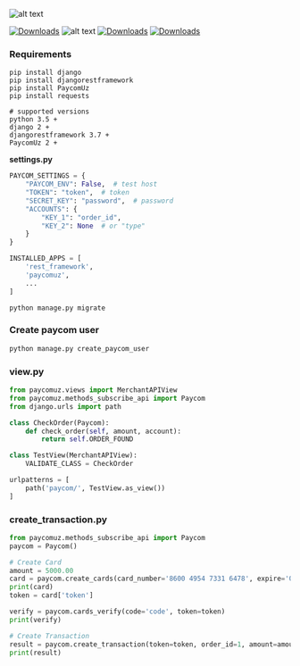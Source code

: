 ![alt text](https://i.imgur.com/bmVCvl8.jpg)

[![Downloads](https://pepy.tech/badge/paycomuz)](https://pepy.tech/project/paycomuz)
![alt text](https://img.shields.io/badge/code%20style-black-000000.svg)
[![Downloads](https://img.shields.io/pypi/v/paycomuz)](https://pypi.org/project/PaycomUz)
[![Downloads](https://black.readthedocs.io/en/stable/_static/license.svg)](https://github.com/begyy/PaycomUz/blob/master/LICENSE)

### Requirements
````
pip install django
pip install djangorestframework
pip install PaycomUz 
pip install requests

# supported versions
python 3.5 +
django 2 +
djangorestframework 3.7 +
PaycomUz 2 +
````

**settings.py**

```python
PAYCOM_SETTINGS = {
    "PAYCOM_ENV": False,  # test host
    "TOKEN": "token",  # token
    "SECRET_KEY": "password",  # password
    "ACCOUNTS": {
        "KEY_1": "order_id",
        "KEY_2": None  # or "type"
    }
}

INSTALLED_APPS = [
    'rest_framework',
    'paycomuz',
    ...
]
```

```
python manage.py migrate
```

### Create paycom user
```python
python manage.py create_paycom_user
```

### view.py
```python
from paycomuz.views import MerchantAPIView
from paycomuz.methods_subscribe_api import Paycom
from django.urls import path

class CheckOrder(Paycom):
    def check_order(self, amount, account):
        return self.ORDER_FOUND

class TestView(MerchantAPIView):
    VALIDATE_CLASS = CheckOrder

urlpatterns = [
    path('paycom/', TestView.as_view())
]
```

### create_transaction.py
```python
from paycomuz.methods_subscribe_api import Paycom
paycom = Paycom()

# Create Card
amount = 5000.00
card = paycom.create_cards(card_number='8600 4954 7331 6478', expire='03/20', amount=amount, save=False)
print(card)
token = card['token']

verify = paycom.cards_verify(code='code', token=token)
print(verify)

# Create Transaction
result = paycom.create_transaction(token=token, order_id=1, amount=amount)
print(result)
```